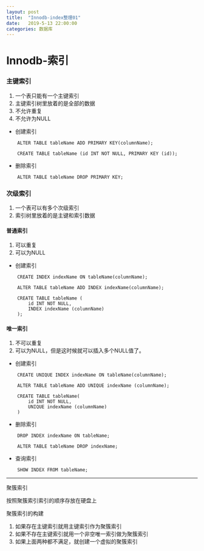 ```yaml
---
layout: post
title:  "Innodb-index整理01"
date:   2019-5-13 22:00:00
categories: 数据库
---
```


# Innodb-索引

### 主键索引

1. 一个表只能有一个主键索引 
2. 主键索引树里放着的是全部的数据
3. 不允许重复
4. 不允许为NULL

- 创建索引

```
    ALTER TABLE tableName ADD PRIMARY KEY(columnName);
```

```
    CREATE TABLE tableName (id INT NOT NULL, PRIMARY KEY (id));
```

- 删除索引
  
```
    ALTER TABLE tableName DROP PRIMARY KEY;
```

### 次级索引

1. 一个表可以有多个次级索引
2. 索引树里放着的是主键和索引数据

#### 普通索引

1. 可以重复
2. 可以为NULL

- 创建索引
  
```
    CREATE INDEX indexName ON tableName(columnName);
```

```
    ALTER TABLE tableName ADD INDEX indexName(columnName);
```

```
    CREATE TABLE tableName (
        id INT NOT NULL,
        INDEX indexName (columnName)
    );
```

#### 唯一索引

1. 不可以重复
2. 可以为NULL，但是这时候就可以插入多个NULL值了。

- 创建索引
  
```
    CREATE UNIQUE INDEX indexName ON tableName(columnName);
```

```
    ALTER TABLE tableName ADD UNIQUE indexName (columnName);
```

```
    CREATE TABLE tableName(
        id INT NOT NULL,
        UNIQUE indexName (columnName)
    )
```

- 删除索引
  
```
    DROP INDEX indexName ON tableName;
```

```
    ALTER TABLE tableName DROP indexName;
```

- 查询索引
  
```
    SHOW INDEX FROM tableName;
````

----

聚簇索引

按照聚簇索引索引的顺序存放在硬盘上

聚簇索引的构建

1. 如果存在主键索引就用主键索引作为聚簇索引
2. 如果不存在主键索引就用一个非空唯一索引做为聚簇索引
3. 如果上面两种都不满足，就创建一个虚拟的聚簇索引

